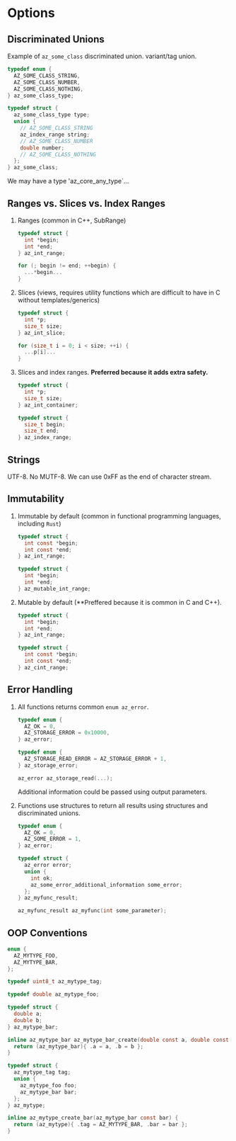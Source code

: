 # Options

## Discriminated Unions

Example of `az_some_class` discriminated union. variant/tag union.

```c
typedef enum {
  AZ_SOME_CLASS_STRING,
  AZ_SOME_CLASS_NUMBER,
  AZ_SOME_CLASS_NOTHING,
} az_some_class_type;

typedef struct {
  az_some_class_type type;
  union {
    // AZ_SOME_CLASS_STRING
    az_index_range string;
    // AZ_SOME_CLASS_NUMBER
    double number;
    // AZ_SOME_CLASS_NOTHING
  };
} az_some_class;
```

We may have a type 'az_core_any_type`...

## Ranges vs. Slices vs. Index Ranges

1. Ranges (common in C++, SubRange)

   ```c
   typedef struct {
     int *begin;
     int *end;
   } az_int_range;
   ```

   ```c
   for (; begin != end; ++begin) {
     ...*begin...
   }
   ```

1. Slices (views, requires utility functions which are difficult to have in C without templates/generics)

   ```c
   typedef struct {
     int *p;
     size_t size;
   } az_int_slice;
   ```

   ```c
   for (size_t i = 0; i < size; ++i) {
     ...p[i]...
   }
   ```

1. Slices and index ranges. **Preferred because it adds extra safety.**

   ```c
   typedef struct {
     int *p;
     size_t size;
   } az_int_container;

   typedef struct {
     size_t begin;
     size_t end;
   } az_index_range;
   ```

## Strings

UTF-8. No MUTF-8. We can use 0xFF as the end of character stream.

## Immutability

1. Immutable by default (common in functional programming languages, including `Rust`)

   ```c
   typedef struct {
     int const *begin;
     int const *end;
   } az_int_range;

   typedef struct {
     int *begin;
     int *end;
   } az_mutable_int_range;
   ```

1. Mutable by default (**Preffered because it is common in C and C++).

   ```c
   typedef struct {
     int *begin;
     int *end;
   } az_int_range;

   typedef struct {
     int const *begin;
     int const *end;
   } az_cint_range;
   ```

## Error Handling

1. All functions returns common `enum az_error`.

   ```c
   typedef enum {
     AZ_OK = 0,
     AZ_STORAGE_ERROR = 0x10000,
   } az_error;

   typedef enum {
     AZ_STORAGE_READ_ERROR = AZ_STORAGE_ERROR + 1,
   } az_storage_error;

   az_error az_storage_read(...);
   ```

   Additional information could be passed using output parameters.

1. Functions use structures to return all results using structures and discriminated unions.

   ```c
   typedef enum {
     AZ_OK = 0,
     AZ_SOME_ERROR = 1,
   } az_error;

   typedef struct {
     az_error error;
     union {
       int ok;
       az_some_error_additional_information some_error;
     };
   } az_myfunc_result;

   az_myfunc_result az_myfunc(int some_parameter);
   ```

## OOP Conventions

```c
enum {
  AZ_MYTYPE_FOO,
  AZ_MYTYPE_BAR,
};

typedef uint8_t az_mytype_tag;

typedef double az_mytype_foo;

typedef struct {
  double a;
  double b;
} az_mytype_bar;

inline az_mytype_bar az_mytype_bar_create(double const a, double const b) {
  return (az_mytype_bar){ .a = a, .b = b };
}

typedef struct {
  az_mytype_tag tag;
  union {
    az_mytype_foo foo;
    az_mytype_bar bar;
  };
} az_mytype;

inline az_mytype_create_bar(az_mytype_bar const bar) {
  return (az_mytype){ .tag = AZ_MYTYPE_BAR, .bar = bar };
}
```
